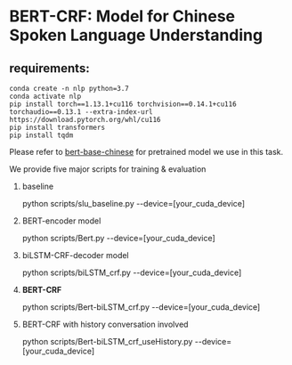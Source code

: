 # BERT-CRF: Model for Chinese Spoken Language Understanding

## requirements: 
    conda create -n nlp python=3.7
    conda activate nlp
    pip install torch==1.13.1+cu116 torchvision==0.14.1+cu116 torchaudio==0.13.1 --extra-index-url https://download.pytorch.org/whl/cu116
    pip install transformers
    pip install tqdm

Please refer to [bert-base-chinese](https://huggingface.co/bert-base-chinese/tree/main) for pretrained model we use in this task. 

We provide five major scripts for training & evaluation

1. baseline
    
    python scripts/slu_baseline.py --device=[your_cuda_device]

2. BERT-encoder model

    python scripts/Bert.py --device=[your_cuda_device]

3. biLSTM-CRF-decoder model

    python scripts/biLSTM_crf.py --device=[your_cuda_device]

4. **BERT-CRF**

    python scripts/Bert-biLSTM_crf.py --device=[your_cuda_device]

5. BERT-CRF with history conversation involved

    python scripts/Bert-biLSTM_crf_useHistory.py --device=[your_cuda_device]